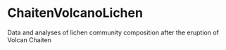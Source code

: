# ChaitenVolcanoLichen
Data and analyses of lichen community composition after the eruption of Volcan Chaiten
